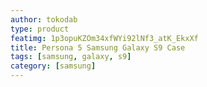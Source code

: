 ```yaml
---
author: tokodab
type: product
featimg: 1p3opuKZOm34xfWYi92lNf3_atK_EkxXf
title: Persona 5 Samsung Galaxy S9 Case
tags: [samsung, galaxy, s9]
category: [samsung]
---
```

